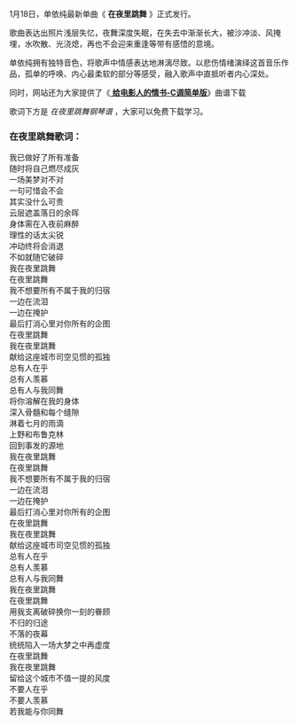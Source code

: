 

1月18日，单依纯最新单曲《 **在夜里跳舞** 》正式发行。

歌曲表达出照片浅层失忆，夜舞深度失眠，在失去中渐渐长大，被沙冲淡、风掩埋，水吹散、光浇熄，再也不会迎来重逢等带有感悟的意境。

单依纯拥有独特音色，将歌声中情感表达地淋漓尽致。以悲伤情绪演绎这首音乐作品，孤单的呼唤、内心最柔软的部分等感受，融入歌声中直抵听者内心深处。

同时，网站还为大家提供了《[ **给电影人的情书-C调简单版**](Music-12414-给电影人的情书-C调简单版-一秒钟推广曲.html
"给电影人的情书-C调简单版")》曲谱下载

歌词下方是 _在夜里跳舞钢琴谱_ ，大家可以免费下载学习。

### 在夜里跳舞歌词：

我已做好了所有准备  
随时将自己燃尽成灰  
一场美梦对不对  
一句可惜会不会  
其实没什么可贵  
云层遮盖落日的余晖  
身体需在入夜前麻醉  
理性的话太尖锐  
冲动终将会消退  
不如就随它破碎  
我在夜里跳舞  
在夜里跳舞  
我不想要所有不属于我的归宿  
一边在流泪  
一边在掩护  
最后打消心里对你所有的企图  
在夜里跳舞  
我在夜里跳舞  
献给这座城市司空见惯的孤独  
总有人在乎  
总有人羡慕  
总有人与我同舞  
将你溶解在我的身体  
深入骨髓和每个缝隙  
淋着七月的雨滴  
上野和布鲁克林  
回到事发的源地  
我在夜里跳舞  
在夜里跳舞  
我不想要所有不属于我的归宿  
一边在流泪  
一边在掩护  
最后打消心里对你所有的企图  
在夜里跳舞  
我在夜里跳舞  
献给这座城市司空见惯的孤独  
总有人在乎  
总有人羡慕  
总有人与我同舞  
我在夜里跳舞  
在夜里跳舞  
用我支离破碎换你一刻的眷顾  
不归的归途  
不落的夜幕  
统统陷入一场大梦之中再虚度  
在夜里跳舞  
我在夜里跳舞  
留给这个城市不值一提的风度  
不要人在乎  
不要人羡慕  
若我能与你同舞

